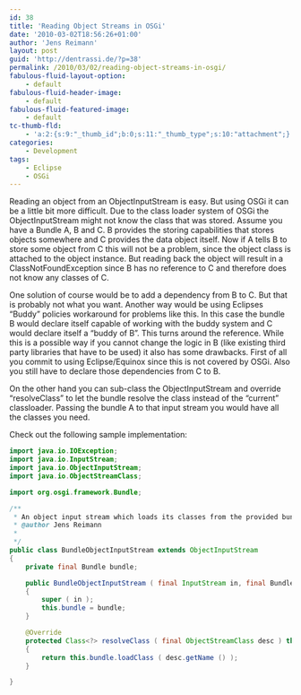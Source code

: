 ```yaml
---
id: 38
title: 'Reading Object Streams in OSGi'
date: '2010-03-02T18:56:26+01:00'
author: 'Jens Reimann'
layout: post
guid: 'http://dentrassi.de/?p=38'
permalink: /2010/03/02/reading-object-streams-in-osgi/
fabulous-fluid-layout-option:
    - default
fabulous-fluid-header-image:
    - default
fabulous-fluid-featured-image:
    - default
tc-thumb-fld:
    - 'a:2:{s:9:"_thumb_id";b:0;s:11:"_thumb_type";s:10:"attachment";}'
categories:
    - Development
tags:
    - Eclipse
    - OSGi
---
```


Reading an object from an ObjectInputStream is easy. But using OSGi it can be a little bit more difficult. Due to the class loader system of OSGi the ObjectInputStream might not know the class that was stored. Assume you have a Bundle A, B and C. B provides the storing capabilities that stores objects somewhere and C provides the data object itself. Now if A tells B to store some object from C this will not be a problem, since the object class is attached to the object instance. But reading back the object will result in a ClassNotFoundException since B has no reference to C and therefore does not know any classes of C.

<!-- more -->

One solution of course would be to add a dependency from B to C. But that is probably not what you want. Another way would be using Eclipses “Buddy” policies workaround for problems like this. In this case the bundle B would declare itself capable of working with the buddy system and C would declare itself a “buddy of B”. This turns around the reference. While this is a possible way if you cannot change the logic in B (like existing third party libraries that have to be used) it also has some drawbacks. First of all you commit to using Eclipse/Equinox since this is not covered by OSGi. Also you still have to declare those dependencies from C to B.

On the other hand you can sub-class the ObjectInputStream and override “resolveClass” to let the bundle resolve the class instead of the “current” classloader. Passing the bundle A to that input stream you would have all the classes you need.

Check out the following sample implementation:

```java
import java.io.IOException;
import java.io.InputStream;
import java.io.ObjectInputStream;
import java.io.ObjectStreamClass;

import org.osgi.framework.Bundle;

/**
 * An object input stream which loads its classes from the provided bundle.
 * @author Jens Reimann
 *
 */
public class BundleObjectInputStream extends ObjectInputStream
{
    private final Bundle bundle;

    public BundleObjectInputStream ( final InputStream in, final Bundle bundle ) throws IOException
    {
        super ( in );
        this.bundle = bundle;
    }

    @Override
    protected Class<?> resolveClass ( final ObjectStreamClass desc ) throws IOException, ClassNotFoundException
    {
        return this.bundle.loadClass ( desc.getName () );
    }

}
```
